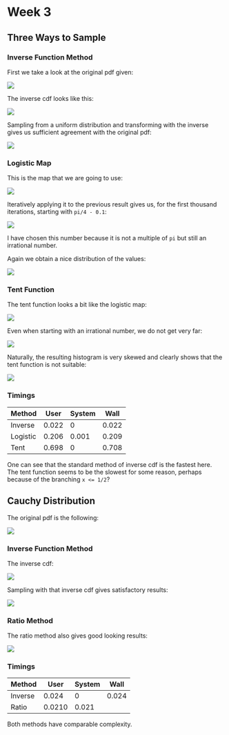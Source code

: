 # Week 3

## Three Ways to Sample

### Inverse Function Method

First we take a look at the original pdf given:

![](plots-1-1.png)

The inverse cdf looks like this:

![](plots-1-2.png)

Sampling from a uniform distribution and transforming with the inverse gives us
sufficient agreement with the original pdf:

![](plots-1-3.png)

### Logistic Map

This is the map that we are going to use:

![](plots-1-4.png)

Iteratively applying it to the previous result gives us, for the first thousand
iterations, starting with `pi/4 - 0.1`:

![](plots-1-5.png)

I have chosen this number because it is not a multiple of `pi` but still an
irrational number.

Again we obtain a nice distribution of the values:

![](plots-1-6.png)

### Tent Function

The tent function looks a bit like the logistic map:

![](plots-1-7.png)

Even when starting with an irrational number, we do not get very far:

![](plots-1-8.png)

Naturally, the resulting histogram is very skewed and clearly shows that the
tent function is not suitable:

![](plots-1-9.png)

### Timings

| Method | User | System | Wall |
| --- | --- | --- | --- |
| Inverse | 0.022 | 0 | 0.022 |
| Logistic | 0.206 | 0.001 | 0.209 |
| Tent | 0.698 | 0 | 0.708 |

One can see that the standard method of inverse cdf is the fastest here. The
tent function seems to be the slowest for some reason, perhaps because of the
branching `x <= 1/2`?

## Cauchy Distribution

The original pdf is the following:

![](plots-2-1.png)

### Inverse Function Method

The inverse cdf:

![](plots-2-2.png)

Sampling with that inverse cdf gives satisfactory results:

![](plots-2-3.png)

### Ratio Method

The ratio method also gives good looking results:

![](plots-2-4.png)

### Timings

| Method | User | System | Wall |
| --- | --- | --- | --- |
| Inverse | 0.024 | 0 | 0.024 |
| Ratio | 0.0210 | 0.021 |

Both methods have comparable complexity.

<!-- vim: set spell tw=79 : -->
